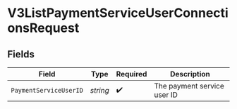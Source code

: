 # V3ListPaymentServiceUserConnectionsRequest


## Fields

| Field                       | Type                        | Required                    | Description                 |
| --------------------------- | --------------------------- | --------------------------- | --------------------------- |
| `PaymentServiceUserID`      | *string*                    | :heavy_check_mark:          | The payment service user ID |
